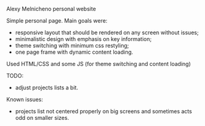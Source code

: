 Alexy Melnicheno personal website

Simple personal page. 
Main goals were:
- responsive layout that should be rendered on any screen without
  issues;
- minimalistic design with emphasis on key information;
- theme switching with minimum css restyling;
- one page frame with dynamic content loading.

Used HTML/CSS and some JS (for theme switching and content loading)

TODO:
- adjust projects lists a bit.

Known issues:
- projects list not centered properly on big screens
  and sometimes acts odd on smaller sizes.
